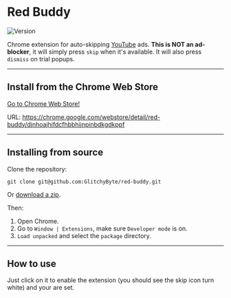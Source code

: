 # Red Buddy

![Version](https://img.shields.io/badge/Version-1.4.3-blue)

Chrome extension for auto-skipping [YouTube](https://youtube.com/) ads. **This is NOT an ad-blocker**, it will simply press `skip` when it's available. It will also press `dismiss` on trial popups.

---
## Install from the Chrome Web Store

[Go to Chrome Web Store!](https://chrome.google.com/webstore/detail/red-buddy/djnhoajhifdcfhbbhijnpinbdkgdkppf)

URL: https://chrome.google.com/webstore/detail/red-buddy/djnhoajhifdcfhbbhijnpinbdkgdkppf

---
## Installing from source

Clone the repository:

    git clone git@github.com:GlitchyByte/red-buddy.git

Or [download a zip](https://github.com/GlitchyByte/red-buddy/archive/refs/heads/main.zip).

Then:

1. Open Chrome.
2. Go to `Window | Extensions`, make sure `Developer mode` is on.
3. `Load unpacked` and select the `package` directory.

---
## How to use

Just click on it to enable the extension (you should see the skip icon turn white) and your are set.
